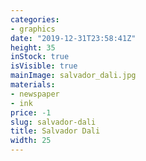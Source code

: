 ```yaml
---
categories:
- graphics
date: "2019-12-31T23:58:41Z"
height: 35
inStock: true
isVisible: true
mainImage: salvador_dali.jpg
materials:
- newspaper
- ink
price: -1
slug: salvador-dali
title: Salvador Dali
width: 25
---
```


